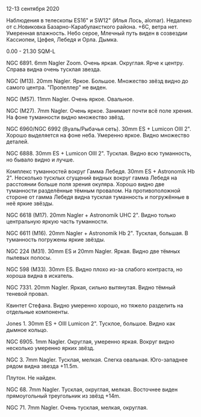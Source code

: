 12-13 сентября 2020

Наблюдения в телескопы ES16" и SW12" (Илья Лось, alomar). Недалеко от с.Новиковка Базарно-Карабулаксткого района. +6С, ветра нет. Умеренная влажность. Небо серое, Млечный путь виден в созвездии Кассиопеи, Цефея, Лебедя и Орла. Дымка.

0.00 - 21.30 SQM-L

NGC 6891. 6mm Nagler Zoom. Очень яркая. Округлая. Ярче к центру. Справа видна очень тусклая звезда.

NGC (M13). 20mm Nagler. Яркое. Большое. Множество звёзд видно до самого центра. "Пропеллер" не виден.

NGC (M57). 11mm Nagler. Очень яркое. Овальное.

NGC (M27). 7mm Nagler. Очень яркое. Занимает почти всё поле хрения. На фоне туманности видно множество звёзд.

NGC 6960/NGC 6992 (Вуаль/Рыбачья сеть). 30mm ES + Lumicon OIII 2". Хорошо выделяется на фоне неба. Умеренно яркое. Видно множество деталей.

NGC 6888. 30mm ES + Lumicon OIII 2". Тусклая. Видно всю туманность, но бывало видно и лучше.

Комплекс туманностей вокруг Гамма Лебедя. 30mm ES + Astronomik Hb 2". Несколько тусклых сгущений видных вокруг гамма Лебедя на расстоянии больше поля зрения окуляра. Хорошо видно две туманности разделённые тёмным провалом. На противоположной стороне от гамма Лебедя видна тусклая туманность и погружённые в неё яркие звёзды.

NGC 6618 (M17). 20mm Nagler + Astronomik UHC 2". Видно только центральную яркую часть туманности.

NGC 6611 (M16). 20mm Nagler + Astronomik Hb 2". Тусклая, большая. В туманность погружены яркие звёзды.

NGC 224 (M31). 30mm ES и  20mm Nagler. Яркая. Видно две тёмных пылевых полосы.

NGC 598 (M33). 30mm ES. Видно плохо из-за слабого контраста, но хороша видна в искатель.

NGC 7331. 20mm Nagler.  Яркая, сильно вытянутая. Видно тёмный теневой провал.

Квинтет Стефана. Видно умеренно хорошо, но тяжело разделить на отдельные компоненты.

Jones 1. 30mm ES + OIII Lumicon 2". Тусклое, большое. Видно как дымное кольцо.

NGC 6905. 1mm Nagler.  Округлая, умеренно яркая. Вокруг видно несколько умеренно ярких звёзд.

NGC 3. 7mm Nagler. Тусклая, мелкая. Слегка овальная. Юго-западнее рядом видна звезда +11.5m.

Плутон. Не найден.

NGC 68. 7mm Nagler. Тусклая, округлая, мелкая. Восточнее виден прямоугольный треугольник из звёзд +14m.

NGC 71. 7mm Nagler. Очень тусклая, мелкая, округлая.
